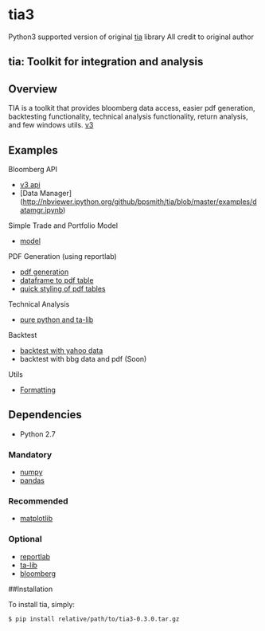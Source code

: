 # tia3
Python3 supported version of original [tia](https://github.com/bpsmith/tia) library
All credit to original author

## tia: Toolkit for integration and analysis

## Overview
TIA is a toolkit that provides bloomberg data access, easier pdf generation, backtesting functionality,
technical analysis functionality, return analysis, and few windows utils.
    [v3](sdsadasd.com)
## Examples

Bloomberg API
- [v3 api](http://nbviewer.ipython.org/github/bpsmith/tia/blob/master/examples/v3api.ipynb)
- [Data Manager] (http://nbviewer.ipython.org/github/bpsmith/tia/blob/master/examples/datamgr.ipynb)

Simple Trade and Portfolio Model
- [model](http://nbviewer.ipython.org/github/bpsmith/tia/blob/master/examples/model_usage.ipynb)

PDF Generation (using reportlab)
- [pdf generation](http://nbviewer.ipython.org/github/bpsmith/tia/blob/master/examples/rlab_usage.ipynb)
- [dataframe to pdf table](http://nbviewer.ipython.org/github/bpsmith/tia/blob/master/examples/rlab_table_example.ipynb)
- [quick styling of pdf tables](http://nbviewer.ipython.org/github/bpsmith/tia/blob/master/examples/rlab_table_style.ipynb)

Technical Analysis
- [pure python and ta-lib](http://nbviewer.ipython.org/github/bpsmith/tia/blob/master/examples/ta.ipynb)

Backtest
- [backtest with yahoo data](http://nbviewer.ipython.org/github/bpsmith/tia/blob/master/examples/backtest.ipynb)
- backtest with bbg data and pdf (Soon)

Utils
- [Formatting](http://nbviewer.ipython.org/github/bpsmith/tia/blob/master/examples/fmt.ipynb)


## Dependencies
- Python 2.7

### Mandatory
- [numpy](http://www.numpy.org/)
- [pandas](http://pandas.pydata.org/)

### Recommended
- [matplotlib](http://matplotlib.sourceforge.net)

### Optional
- [reportlab](http://www.reportlab.com/)
- [ta-lib](http://mrjbq7.github.io/ta-lib/)
- [bloomberg](http://www.bloomberglabs.com/api/libraries/)


##Installation

To install tia, simply:

    $ pip install relative/path/to/tia3-0.3.0.tar.gz

